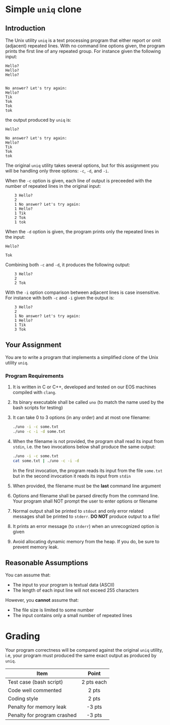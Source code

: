 # Simple `uniq` clone

## Introduction

The Unix utility `uniq` is a text processing program that either report or omit (adjacent) repeated lines. With no command line options given, the program prints the first line of any repeated group. For instance given the following input:

```
Hello?
Hello?
Hello?


No answer? Let's try again:
Hello?
Tik
Tok
Tok
tok
```

the output produced by `uniq` is:

```
Hello?

No answer? Let's try again:
Hello?
Tik
Tok
tok
```

The original `uniq` utility takes several options, but for this assignment you will be handling only three options: `-c`, `-d`, and `-i`.

When the `-c` option is given, each line of output is preceeded with the number of repeated lines in the original input:

```
    3 Hello?
    2
    1 No answer? Let's try again:
    1 Hello?
    1 Tik
    2 Tok
    1 tok
```

When the `-d` option is given, the program prints only the repeated lines in the input:

```
Hello?

Tok
```

Combining both `-c` and `-d`, it produces the following output:

```
    3 Hello?
    2
    2 Tok
```

With the `-i` option comparison between adjacent lines is case insensitive. For instance with both `-c` and `-i` given the output is:

```
    3 Hello?
    2
    1 No answer? Let's try again:
    1 Hello?
    1 Tik
    3 Tok
```

## Your Assignment

You are to write a program that implements a simplified clone of the Unix utility `uniq`.

### Program Requirements

1. It is written in C or C++, developed and tested on our EOS machines compiled with `clang`.
2. Its binary executable shall be called `uno` (to match the name used by the bash scripts for testing)
3. It can take 0 to 3 options (in any order) and at most one filename:

   ```bash
   ./uno -i -c some.txt
   ./uno -c -i -d some.txt
   ```

4. When the filename is not provided, the program shall read its input from `stdin`, i.e. the two invocations below shall produce the same output:

   ```bash
   ./uno -i -c some.txt
   cat some.txt | ./uno -c -i -d
   ```

   In the first invocation, the program reads its input from the file `some.txt` but in the second invocation it reads its input from `stdin`

5. When provided, the filename must be the **last** command line argument
6. Options and filename shall be parsed directly from the command line. Your program shall NOT prompt the user to enter options or filename
7. Normal output shall be printed to `stdout` and only error related messages shall be printed to `stderr`. **DO NOT** produce output to a file!
8. It prints an error message (to `stderr`) when an unrecognized option is given
9. Avoid allocating dynamic memory from the heap. If you do, be sure to prevent memory leak.

## Reasonable Assumptions

You can assume that:

- The input to your program is textual data (ASCII)
- The length of each input line will not exceed 255 characters

However, you **cannot** assume that:

- The file size is limited to some number
- The input contains only a small number of repeated lines

# Grading

Your program correctness will be compared against the original `uniq` utility, i.e, your program must produced the same exact output as produced by `uniq`.


| Item                        |    Point    |
| --------------------------- | :---------: |
| Test case (bash script)     | 2 pts each  |
| Code well commented         |    2 pts    |
| Coding style                |    2 pts    |
| Penalty for memory leak     |   -3 pts    |
| Penalty for program crashed |   -3 pts    |